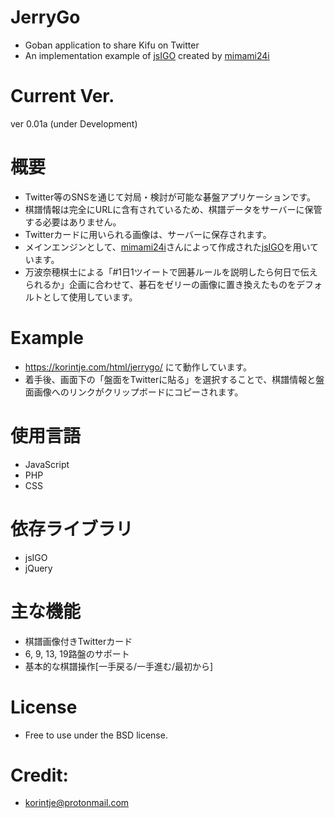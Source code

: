 # JerryGo
* Goban application to share Kifu on Twitter
* An implementation example of [jsIGO](https://github.com/mimami24i/jsIGO) created by [mimami24i](https://github.com/mimami24i)

# Current Ver.
ver 0.01a (under Development)

# 概要
* Twitter等のSNSを通じて対局・検討が可能な碁盤アプリケーションです。
* 棋譜情報は完全にURLに含有されているため、棋譜データをサーバーに保管する必要はありません。
* Twitterカードに用いられる画像は、サーバーに保存されます。
* メインエンジンとして、[mimami24i](https://github.com/mimami24i)さんによって作成された[jsIGO](https://github.com/mimami24i/jsIGO)を用いています。
* 万波奈穂棋士による「#1日1ツイートで囲碁ルールを説明したら何日で伝えられるか」企画に合わせて、碁石をゼリーの画像に置き換えたものをデフォルトとして使用しています。

# Example
* https://korintje.com/html/jerrygo/ にて動作しています。
* 着手後、画面下の「盤面をTwitterに貼る」を選択することで、棋譜情報と盤面画像へのリンクがクリップボードにコピーされます。

# 使用言語
* JavaScript
* PHP
* CSS

# 依存ライブラリ
* jsIGO
* jQuery

# 主な機能
* 棋譜画像付きTwitterカード
* 6, 9, 13, 19路盤のサポート 
* 基本的な棋譜操作[一手戻る/一手進む/最初から]

# License
* Free to use under the BSD license.

# Credit:
* korintje@protonmail.com
